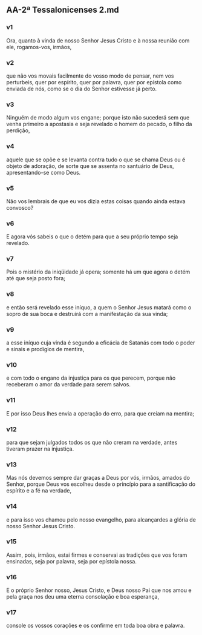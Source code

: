 ## AA-2ª Tessalonicenses 2.md
### v1
 Ora, quanto à vinda de nosso Senhor Jesus Cristo e à nossa reunião com ele, rogamos-vos, irmãos,
### v2
 que não vos movais facilmente do vosso modo de pensar, nem vos perturbeis, quer por espírito, quer por palavra, quer por epístola como enviada de nós, como se o dia do Senhor estivesse já perto.
### v3
 Ninguém de modo algum vos engane; porque isto não sucederá sem que venha primeiro a apostasia e seja revelado o homem do pecado, o filho da perdição,
### v4
 aquele que se opõe e se levanta contra tudo o que se chama Deus ou é objeto de adoração, de sorte que se assenta no santuário de Deus, apresentando-se como Deus.
### v5
 Não vos lembrais de que eu vos dizia estas coisas quando ainda estava convosco?
### v6
 E agora vós sabeis o que o detém para que a seu próprio tempo seja revelado.
### v7
 Pois o mistério da iniqüidade já opera; somente há um que agora o detém até que seja posto fora;
### v8
 e então será revelado esse iníquo, a quem o Senhor Jesus matará como o sopro de sua boca e destruirá com a manifestação da sua vinda;
### v9
 a esse iníquo cuja vinda é segundo a eficácia de Satanás com todo o poder e sinais e prodígios de mentira,
### v10
 e com todo o engano da injustiça para os que perecem, porque não receberam o amor da verdade para serem salvos.
### v11
 E por isso Deus lhes envia a operação do erro, para que creiam na mentira;
### v12
 para que sejam julgados todos os que não creram na verdade, antes tiveram prazer na injustiça.
### v13
 Mas nós devemos sempre dar graças a Deus por vós, irmãos, amados do Senhor, porque Deus vos escolheu desde o princípio para a santificação do espírito e a fé na verdade,
### v14
 e para isso vos chamou pelo nosso evangelho, para alcançardes a glória de nosso Senhor Jesus Cristo.
### v15
 Assim, pois, irmãos, estai firmes e conservai as tradições que vos foram ensinadas, seja por palavra, seja por epístola nossa.
### v16
 E o próprio Senhor nosso, Jesus Cristo, e Deus nosso Pai que nos amou e pela graça nos deu uma eterna consolação e boa esperança,
### v17
 console os vossos corações e os confirme em toda boa obra e palavra.
